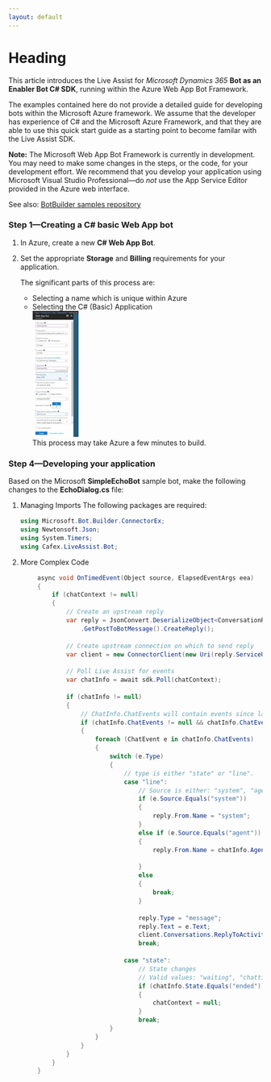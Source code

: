 ```yaml
---
layout: default
---
```

# Heading

This article introduces the Live Assist for *Microsoft Dynamics 365* **Bot as an Enabler Bot C# SDK**, running within the Azure Web App Bot Framework.

The examples contained here do not provide a detailed guide for developing bots within the Microsoft Azure framework. We assume that the developer has experience of C# and the Microsoft Azure Framework, and that they are able to use this quick start guide as a starting point to become familar with the Live Assist SDK.

**Note:** The Microsoft Web App Bot Framework is currently in development. You may need to make some changes in the steps, or the code, for your development effort. We recommend that you develop your application using Microsoft Visual Studio Professional—do *not* use the App Service Editor provided in the Azure web interface.

See also: [BotBuilder samples repository](https://github.com/Microsoft/BotBuilder-Samples)

### Step 1—Creating a C# basic Web App bot
1. In Azure, create a new **C# Web App Bot**.
1. Set the appropriate **Storage** and **Billing** requirements for your application.

   The significant parts of this process are:  
   * Selecting a name which is unique within Azure
   * Selecting the C# (Basic) Application  
   ![alt](bot_images/img2.jpg)  
 This process may take Azure a few minutes to build.  
    
### Step 4—Developing your application
Based on the Microsoft **SimpleEchoBot** sample bot, make the following changes to the **EchoDialog.cs** file:

1. Managing Imports
   The following packages are required:  
    ```csharp
    using Microsoft.Bot.Builder.ConnectorEx;
    using Newtonsoft.Json;
    using System.Timers;
    using Cafex.LiveAssist.Bot;
    ```
1. More Complex Code
```csharp
        async void OnTimedEvent(Object source, ElapsedEventArgs eea)
        {
            if (chatContext != null)
            {
                // Create an upstream reply
                var reply = JsonConvert.DeserializeObject<ConversationReference>(conversationRef)
                    .GetPostToBotMessage().CreateReply();

                // Create upstream connection on which to send reply 
                var client = new ConnectorClient(new Uri(reply.ServiceUrl));

                // Poll Live Assist for events
                var chatInfo = await sdk.Poll(chatContext);

                if (chatInfo != null)
                {
                    // ChatInfo.ChatEvents will contain events since last call to poll.
                    if (chatInfo.ChatEvents != null && chatInfo.ChatEvents.Count > 0)
                    {
                        foreach (ChatEvent e in chatInfo.ChatEvents)
                        {
                            switch (e.Type)
                            {
                                // type is either "state" or "line".
                                case "line":
                                    // Source is either: "system", "agent" or "visitor"
                                    if (e.Source.Equals("system"))
                                    {
                                        reply.From.Name = "system";
                                    }
                                    else if (e.Source.Equals("agent"))
                                    {
                                        reply.From.Name = chatInfo.AgentName;

                                    }
                                    else
                                    {
                                        break;
                                    }

                                    reply.Type = "message";
                                    reply.Text = e.Text;
                                    client.Conversations.ReplyToActivity(reply);
                                    break;

                                case "state":
                                    // State changes
                                    // Valid values: "waiting", "chatting", "ended"
                                    if (chatInfo.State.Equals("ended"))
                                    {
                                        chatContext = null;
                                    }
                                    break;
                            }
                        }
                    }
                }
            }
        }
```
